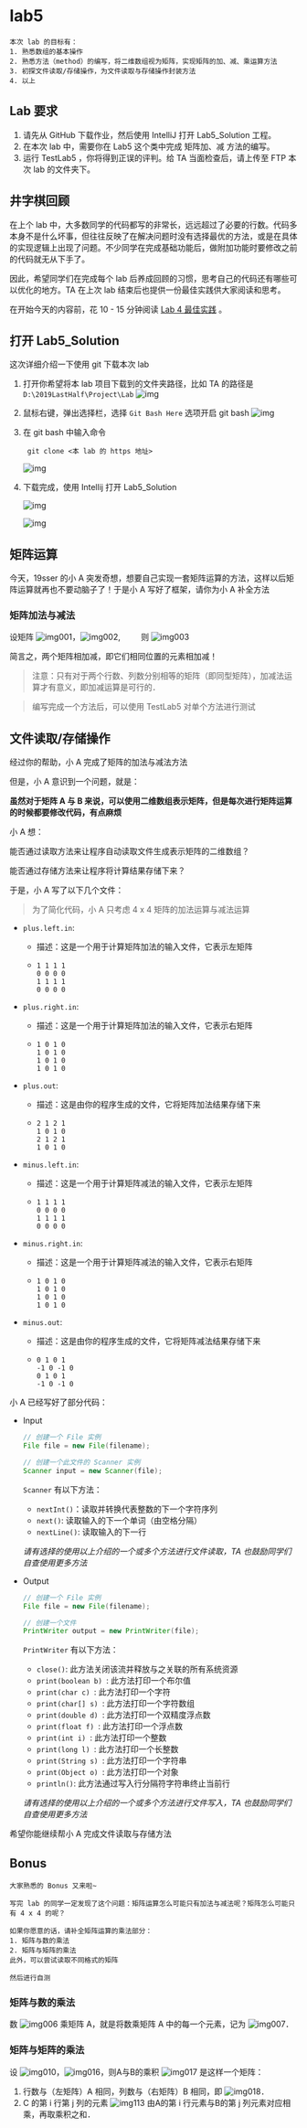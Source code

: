 # lab5

    本次 lab 的目标有：
    1. 熟悉数组的基本操作
    2. 熟悉方法（method）的编写，将二维数组视为矩阵，实现矩阵的加、减、乘运算方法
    3. 初探文件读取/存储操作，为文件读取与存储操作封装方法
    4. 以上

## Lab 要求

1. 请先从 GitHub 下载作业，然后使用 IntelliJ 打开 Lab5_Solution 工程。
2. 在本次 lab 中，需要你在 Lab5 这个类中完成 矩阵加、减 方法的编写。
3. 运行 TestLab5 ，你将得到正误的评判。给 TA 当面检查后，请上传至 FTP 本次 lab 的文件夹下。

## 井字棋回顾

在上个 lab 中，大多数同学的代码都写的非常长，远远超过了必要的行数。代码多本身不是什么坏事，但往往反映了在解决问题时没有选择最优的方法，或是在具体的实现逻辑上出现了问题。不少同学在完成基础功能后，做附加功能时要修改之前的代码就无从下手了。

因此，希望同学们在完成每个 lab 后养成回顾的习惯，思考自己的代码还有哪些可以优化的地方。TA 在上次 lab 结束后也提供一份最佳实践供大家阅读和思考。

在开始今天的内容前，花 10 - 15 分钟阅读 [Lab 4 最佳实践](https://github.com/Java-A-2019/lab4/issues/1) 。

## 打开 Lab5_Solution

这次详细介绍一下使用 git 下载本次 lab

1. 打开你希望将本 lab 项目下载到的文件夹路径，比如 TA 的路径是 `D:\2019LastHalf\Project\Lab`
    ![img](./imgs/git-1.PNG)

2. 鼠标右键，弹出选择栏，选择 `Git Bash Here` 选项开启 git bash
    ![img](./imgs/git-2.PNG)

3. 在 git bash 中输入命令 

        git clone <本 lab 的 https 地址>

    ![img](./imgs/git-3.PNG)

4. 下载完成，使用 Intellij 打开 Lab5_Solution

    ![img](./imgs/git-4.png)

    ![img](./imgs/git-5.PNG)

## 矩阵运算

今天，19sser 的小 A 突发奇想，想要自己实现一套矩阵运算的方法，这样以后矩阵运算就再也不要动脑子了！于是小 A 写好了框架，请你为小 A 补全方法

### 矩阵加法与减法

设矩阵 ![img001](./imgs/image001.gif)，![img002](./imgs/image002.gif),
　　
则 ![img003](./imgs/image003.gif)
 
简言之，两个矩阵相加减，即它们相同位置的元素相加减！
> 注意：只有对于两个行数、列数分别相等的矩阵（即同型矩阵），加减法运算才有意义，即加减运算是可行的．

> 编写完成一个方法后，可以使用 TestLab5 对单个方法进行测试

## 文件读取/存储操作

经过你的帮助，小 A 完成了矩阵的加法与减法方法

但是，小 A 意识到一个问题，就是：

**虽然对于矩阵 A 与 B 来说，可以使用二维数组表示矩阵，但是每次进行矩阵运算的时候都要修改代码，有点麻烦**

小 A 想：

能否通过读取方法来让程序自动读取文件生成表示矩阵的二维数组？

能否通过存储方法来让程序将计算结果存储下来？

于是，小 A 写了以下几个文件：

> 为了简化代码，小 A 只考虑 4 x 4 矩阵的加法运算与减法运算

- `plus.left.in`: 
  - 描述：这是一个用于计算矩阵加法的输入文件，它表示左矩阵
  - ```
    1 1 1 1
    0 0 0 0
    1 1 1 1
    0 0 0 0
    ```

- `plus.right.in`: 
  - 描述：这是一个用于计算矩阵加法的输入文件，它表示右矩阵
  - ```
    1 0 1 0
    1 0 1 0
    1 0 1 0
    1 0 1 0
    ```

- `plus.out`:
  - 描述：这是由你的程序生成的文件，它将矩阵加法结果存储下来
  - ```
    2 1 2 1
    1 0 1 0
    2 1 2 1
    1 0 1 0
    ```

- `minus.left.in`: 
  - 描述：这是一个用于计算矩阵减法的输入文件，它表示左矩阵
  - ```
    1 1 1 1
    0 0 0 0
    1 1 1 1
    0 0 0 0
    ```

- `minus.right.in`: 
  - 描述：这是一个用于计算矩阵减法的输入文件，它表示右矩阵
  - ```
    1 0 1 0
    1 0 1 0
    1 0 1 0
    1 0 1 0
    ```

- `minus.out`:
  - 描述：这是由你的程序生成的文件，它将矩阵减法结果存储下来
  - ```
    0 1 0 1
    -1 0 -1 0
    0 1 0 1
    -1 0 -1 0
    ```

小 A 已经写好了部分代码：

- Input
    ```java
    // 创建一个 File 实例
    File file = new File(filename);

    // 创建一个此文件的 Scanner 实例
    Scanner input = new Scanner(file);
    ```

    `Scanner` 有以下方法：
    - `nextInt()`：读取并转换代表整数的下一个字符序列
    - `next()`: 读取输入的下一个单词（由空格分隔）
    - `nextLine()`: 读取输入的下一行

    *请有选择的使用以上介绍的一个或多个方法进行文件读取，TA 也鼓励同学们自查使用更多方法*

- Output
    ```java
    // 创建一个 File 实例
    File file = new File(filename);

    // 创建一个文件
    PrintWriter output = new PrintWriter(file);
    ```

    `PrintWriter` 有以下方法：
    - `close()`: 此方法关闭该流并释放与之关联的所有系统资源
    - `print(boolean b) `: 此方法打印一个布尔值
    - `print(char c) `: 此方法打印一个字符
    - `print(char[] s) `: 此方法打印一个字符数组
    - `print(double d) `: 此方法打印一个双精度浮点数
    - `print(float f) `: 此方法打印一个浮点数
    - `print(int i) `: 此方法打印一个整数
    - `print(long l) `: 此方法打印一个长整数
    - `print(String s) `: 此方法打印一个字符串
    - `print(Object o) `: 此方法打印一个对象
    - `println()`: 此方法通过写入行分隔符字符串终止当前行

    *请有选择的使用以上介绍的一个或多个方法进行文件写入，TA 也鼓励同学们自查使用更多方法*

希望你能继续帮小 A 完成文件读取与存储方法

## Bonus

    大家熟悉的 Bonus 又来啦~
    
    写完 lab 的同学一定发现了这个问题：矩阵运算怎么可能只有加法与减法呢？矩阵怎么可能只有 4 x 4 的呢？

    如果你愿意的话，请补全矩阵运算的乘法部分：
    1. 矩阵与数的乘法
    2. 矩阵与矩阵的乘法
    此外，可以尝试读取不同格式的矩阵

    然后进行自测

### 矩阵与数的乘法

数 ![img006](./imgs/image006.gif) 乘矩阵 A，就是将数乘矩阵 A 中的每一个元素，记为 ![img007](./imgs/image007.gif)．

### 矩阵与矩阵的乘法

设 ![img010](./imgs/image010.gif)，![img016](./imgs/image016.gif)，则A与B的乘积 ![img017](./imgs/image017.gif) 是这样一个矩阵：
1. 行数与（左矩阵）A 相同，列数与（右矩阵）B 相同，即 ![img018](./imgs/image018.gif)．
2. C 的第 i 行第 j 列的元素 ![img113](./imgs/image113.gif) 由A的第 i 行元素与B的第 j 列元素对应相乘，再取乘积之和．